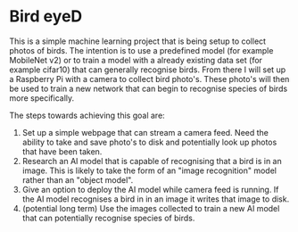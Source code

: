 # Bird eyeD

This is a simple machine learning project that is being setup to collect photos of birds. The intention is to use a predefined model (for example MobileNet v2) or to train a model with a already existing data set (for example cifar10) that can generally recognise birds. From there I will set up a Raspberry Pi with a camera to collect bird photo's. These photo's will then be used to train a new network that can begin to recognise species of birds more specifically.

The steps towards achieving this goal are:
1) Set up a simple webpage that can stream a camera feed. Need the ability to take and save photo's to disk and potentially look up photos that have been taken.
2) Research an AI model that is capable of recognising that a bird is in an image. This is likely to take the form of an "image recognition" model rather than an "object model". 
3) Give an option to deploy the AI model while camera feed is running. If the AI model recognises a bird in in an image it writes that image to disk.
4) (potential long term) Use the images collected to train a new AI model that can potentially recognise species of birds.
